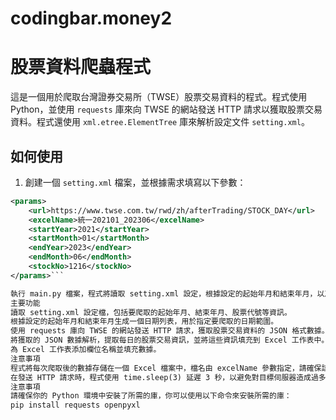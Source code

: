 # codingbar.money2
# 股票資料爬蟲程式

這是一個用於爬取台灣證券交易所（TWSE）股票交易資料的程式。程式使用 Python，並使用 `requests` 庫來向 TWSE 的網站發送 HTTP 請求以獲取股票交易資料。程式還使用 `xml.etree.ElementTree` 庫來解析設定文件 `setting.xml`。

## 如何使用

1. 創建一個 `setting.xml` 檔案，並根據需求填寫以下參數：

```xml
<params>
    <url>https://www.twse.com.tw/rwd/zh/afterTrading/STOCK_DAY</url>
    <excelName>統一202101_202306</excelName>
    <startYear>2021</startYear>
    <startMonth>01</startMonth>
    <endYear>2023</endYear>
    <endMonth>06</endMonth>
    <stockNo>1216</stockNo>
</params>```

執行 main.py 檔案，程式將讀取 setting.xml 設定，根據設定的起始年月和結束年月，以及股票代號，爬取相應的股票交易資料。
主要功能
讀取 setting.xml 設定檔，包括要爬取的起始年月、結束年月、股票代號等資訊。
根據設定的起始年月和結束年月生成一個日期列表，用於指定要爬取的日期範圍。
使用 requests 庫向 TWSE 的網站發送 HTTP 請求，獲取股票交易資料的 JSON 格式數據。
將獲取的 JSON 數據解析，提取每日的股票交易資訊，並將這些資訊填充到 Excel 工作表中。
為 Excel 工作表添加欄位名稱並填充數據。
注意事項
程式將每次爬取後的數據存儲在一個 Excel 檔案中，檔名由 excelName 參數指定，請確保該檔名為有效的 Excel 檔案名稱。
在發送 HTTP 請求時，程式使用 time.sleep(3) 延遲 3 秒，以避免對目標伺服器造成過多請求，請根據需要進行調整。
注意事項
請確保你的 Python 環境中安裝了所需的庫，你可以使用以下命令來安裝所需的庫：
pip install requests openpyxl
